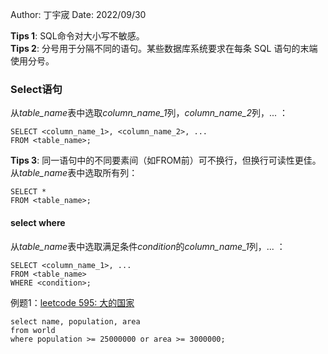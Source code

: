 Author: 丁宇宬
Date: 2022/09/30

**Tips 1**: SQL命令对大小写不敏感。  
**Tips 2**: 分号用于分隔不同的语句。某些数据库系统要求在每条 SQL 语句的末端使用分号。    
### **Select语句**   
从*table_name*表中选取*column_name_1*列，*column_name_2*列，... ：
```
SELECT <column_name_1>, <column_name_2>, ...
FROM <table_name>;
```
**Tips 3**: 同一语句中的不同要素间（如FROM前）可不换行，但换行可读性更佳。   
从*table_name*表中选取所有列：   
```
SELECT *
FROM <table_name>;
```
#### select where   
从*table_name*表中选取满足条件*condition*的*column_name_1*列，... ：   
```
SELECT <column_name_1>, ...
FROM <table_name>
WHERE <condition>;
```
例题1：[leetcode 595: 大的国家](https://leetcode.cn/problems/big-countries/)   
```
select name, population, area 
from world
where population >= 25000000 or area >= 3000000;
```

